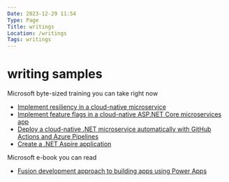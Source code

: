 ```yaml
---
Date: 2023-12-29 11:54
Type: Page
Title: writings
Location: /writings
Tags: writings
---
```


# <i class="fa-solid fa-pen-nib"></i> writing samples

Microsoft byte-sized training you can take right now

- [Implement resiliency in a cloud-native microservice](https://learn.microsoft.com/training/modules/microservices-resiliency-aspnet-core/) [<i class="fa-solid fa-file-pdf"></i>](https://raw.githubusercontent.com/PhilStollery/phils.weblog.lol/master/pdfs/Implement%20resiliency%20in%20a%20cloud-native%20microservice%20-%20module.pdf)
- [Implement feature flags in a cloud-native ASP.NET Core microservices app](https://learn.microsoft.com/training/modules/microservices-configuration-aspnet-core/) [<i class="fa-solid fa-file-pdf"></i>](https://raw.githubusercontent.com/PhilStollery/phils.weblog.lol/master/pdfs/Implement%20feature%20flags%20in%20a%20cloud-native%20ASP.NET%20Core%20microservices%20app.pdf)
- [Deploy a cloud-native .NET microservice automatically with GitHub Actions and
  Azure Pipelines](https://learn.microsoft.com/training/modules/microservices-devops-aspnet-core/) [<i class="fa-solid fa-file-pdf"></i>](https://raw.githubusercontent.com/PhilStollery/phils.weblog.lol/master/pdfs/Deploy%20a%20cloud-native%20.NET%20microservice%20automatically%20with%20GitHub%20Actions%20and%20Azure%20Pipelines.pdf)
- [Create a .NET Aspire application](https://learn.microsoft.com/training/modules/create-aspire-applications/) [<i class="fa-solid fa-file-pdf"></i>](https://raw.githubusercontent.com/PhilStollery/phils.weblog.lol/master/pdfs/Create%20a%20.NET%20Aspire%20project.pdf)

Microsoft e-book you can read

- [Fusion development approach to building apps using Power Apps](https://learn.microsoft.com/power-apps/guidance/fusion-dev-ebook/) [<i class="fa-solid fa-file-pdf"></i>](https://drive.google.com/file/d/12uWoh6WcB5GBAp5WFvC0lw3AO2Zfqtu9/view?usp=drive_link)